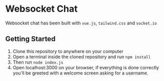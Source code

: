 # Websocket Chat

Websocket chat has been built with `vue.js`, `tailwind.css` and `socket.io`

## Getting Started

1. Clone this repository to anywhere on your computer
2. Open a terminal inside the cloned repository and run `npm install`
3. Then run `node index.js`
4. Open localhost:3000 on your browser, if everything is done correctly you'll be greeted with a welcome screen asking for a username.